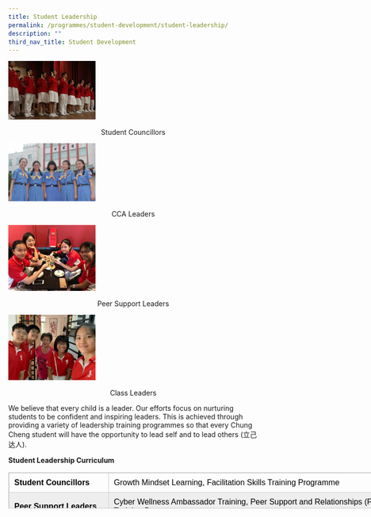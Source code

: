 ```yaml
---
title: Student Leadership
permalink: /programmes/student-development/student-leadership/
description: ""
third_nav_title: Student Development
---
```

<html>
<body>
<p><a href="/programmes/student-development/student-leadership/student-council/">
<img src="/images/IMG_8353-300x200.jpeg"  style="width:35%">
</a></p>
</body>
</html>

<p style="text-align:center;">Student Councillors</p>

<html>
<body>
<p><a href="programmes/student-development/student-leadership/cca-leaders/">
<img src="/images/IMG_8364-768x512.jpeg"  style="width:35%">
</a></p>
</body>
</html>

<p style="text-align:center;">CCA Leaders</p>

<html>
<body>
<p><a href="/programmes/student-development/student-leadership/peer-support-leaders/">
<img src="/images/PSL-300x225.jpeg"  style="width:35%">
</a></p>
</body>
</html>

<p style="text-align:center;">Peer Support Leaders</p>

<html>
<body>
<p><a href="/programmes/student-development/student-leadership/class-leaders/">
<img src="/images/Class-Leaders-300x225.jpeg"  style="width:35%">
</a></p>
</body>
</html>

<p style="text-align:center;">Class Leaders</p>

We believe that every child is a leader. Our efforts focus on nurturing students to be confident and inspiring leaders. This is achieved through providing a variety of leadership training programmes so that every Chung Cheng student will have the opportunity to lead self and to lead others (立己达人).

**Student Leadership Curriculum**

<table style="box-sizing: border-box; border: 1px solid rgba(0, 0, 0, 0.2); border-collapse: collapse; color: rgb(0, 0, 0); font-family: Montserrat, &quot;Noto Sans SC&quot;, sans-serif; font-size: medium; font-style: normal; font-variant-ligatures: normal; font-variant-caps: normal; font-weight: 400; letter-spacing: normal; orphans: 2; text-align: start; text-transform: none; white-space: normal; widows: 2; word-spacing: 0px; -webkit-text-stroke-width: 0px; text-decoration-thickness: initial; text-decoration-style: initial; text-decoration-color: initial; height: 73px; width: 794px;"><tbody style="box-sizing: border-box;"><tr style="box-sizing: border-box; height: 24px;"><td style="box-sizing: border-box; padding: 10px; border: 1px solid rgb(204, 204, 204); width: 201px; height: 24px;"><strong style="box-sizing: border-box; font-weight: bolder;">Student Councillors&nbsp;</strong></td><td style="box-sizing: border-box; padding: 10px; border: 1px solid rgb(204, 204, 204); width: 579px; height: 24px;">Growth Mindset Learning, Facilitation Skills Training Programme</td></tr><tr style="box-sizing: border-box; background: rgb(238, 238, 238); height: 24px;"><td style="box-sizing: border-box; padding: 10px; border: 1px solid rgb(204, 204, 204); width: 201px; height: 24px;"><strong style="box-sizing: border-box; font-weight: bolder;">Peer Support Leaders</strong></td><td style="box-sizing: border-box; padding: 10px; border: 1px solid rgb(204, 204, 204); width: 579px; height: 24px;">Cyber Wellness Ambassador Training, Peer Support and Relationships (PSR) Training Programme</td></tr><tr style="box-sizing: border-box; height: 24px;"><td style="box-sizing: border-box; padding: 10px; border: 1px solid rgb(204, 204, 204); width: 201px; height: 24px;"><strong style="box-sizing: border-box; font-weight: bolder;">Class Leaders</strong></td><td style="box-sizing: border-box; padding: 10px; border: 1px solid rgb(204, 204, 204); width: 579px; height: 24px;">Class Leadership Training Programme</td></tr></tbody></table>